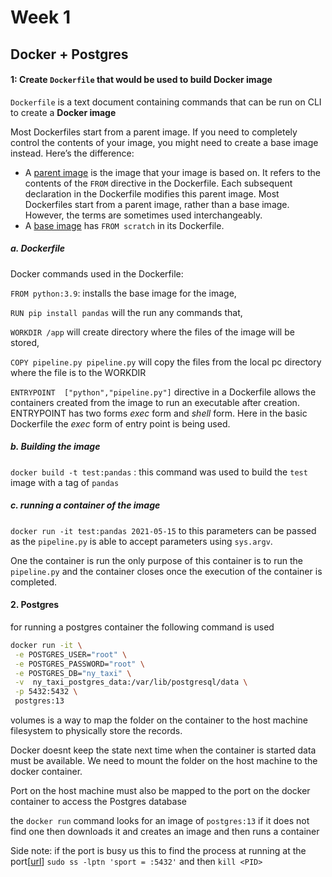 # Week 1



## Docker + Postgres

#### 1: Create `Dockerfile` that would be used to build Docker image

`Dockerfile`  is a text document containing commands that can be run on CLI to create a **Docker image** 

Most Dockerfiles start from a parent image. If you need to completely control the contents of your image, you might need to create a base image instead. Here’s the difference:

- A [parent image](https://docs.docker.com/glossary/#parent-image) is the image that your image is based on. It refers to the contents of the `FROM` directive in the Dockerfile. Each subsequent declaration in the Dockerfile modifies this parent image. Most Dockerfiles start from a parent image, rather than a base image. However, the terms are sometimes used interchangeably.
- A [base image](https://docs.docker.com/glossary/#base-image) has `FROM scratch` in its Dockerfile.

##### a. Dockerfile

Docker commands used in the Dockerfile:

`FROM python:3.9`:  installs the base image for the image, 

`RUN pip install pandas` will the run any commands that, 

`WORKDIR /app` will create directory where the files of the image will be stored, 

`COPY pipeline.py pipeline.py` will copy the files from the local pc directory where the file is to the WORKDIR

`ENTRYPOINT  ["python","pipeline.py"]` directive in a Dockerfile allows the containers created from the image to run an executable after creation. ENTRYPOINT has two forms *exec* form and *shell* form. Here in the basic Dockerfile the *exec* form of entry point is being used.

##### b. Building the image

`docker build -t test:pandas` : this command was used to build the `test` image with a tag of `pandas`

##### c. running a container of the image

`docker run -it test:pandas 2021-05-15` to this parameters can be passed as the `pipeline.py` is able to accept parameters using `sys.argv`.

One the container is run the only purpose of this container is to run the `pipeline.py` and the container closes once the execution of the container is completed.

#### 2. Postgres

for running a postgres container the following command is used

``` bash 
docker run -it \
 -e POSTGRES_USER="root" \
 -e POSTGRES_PASSWORD="root" \
 -e POSTGRES_DB="ny_taxi" \
 -v  ny_taxi_postgres_data:/var/lib/postgresql/data \
 -p 5432:5432 \
 postgres:13
```

volumes is a way to map the folder on the container to the host machine filesystem to physically store the records.

Docker doesnt keep the state next time when the container is started data must be available. We need to mount the folder on the host machine to the docker container. 

Port on the host machine must also be mapped to the port on the docker container to access the Postgres database

the `docker run` command looks for an image of `postgres:13`  if it does not find one then downloads it and creates an image and then runs a container

Side note: if the port is busy  us this to find the process at running at the port[[url](https://stackoverflow.com/questions/38249434/docker-postgres-failed-to-bind-tcp-0-0-0-05432-address-already-in-use)]
`sudo ss -lptn 'sport = :5432'` 
and then `kill <PID>`





